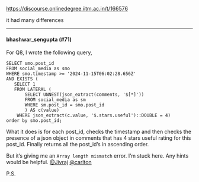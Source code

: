 https://discourse.onlinedegree.iitm.ac.in/t/166576

it had many differences</p><hr>

<h4>bhashwar_sengupta (#71)</h4>
<p>For Q8, I wrote the following query,</p>
<pre><code class="lang-auto">SELECT smo.post_id
FROM social_media as smo
WHERE smo.timestamp &gt;= '2024-11-15T06:02:28.656Z'
AND EXISTS (
   SELECT 1
   FROM LATERAL (
       SELECT UNNEST(json_extract(comments, '$[*]'))
       FROM social_media as sm
       WHERE sm.post_id = smo.post_id
       ) AS c(value)
    WHERE json_extract(c.value, '$.stars.useful')::DOUBLE = 4)
order by smo.post_id;
</code></pre>
<p>What it does is for each post_id, checks the timestamp and then checks the presence of a json object in comments that has 4 stars useful rating for this post_id. Finally returns all the post_id’s in ascending order.</p>
<p>But it’s giving me an <code>Array length mismatch</code> error. I’m stuck here. Any hints would be helpful. <a class="mention" href="/u/jivraj">@Jivraj</a> <a class="mention" href="/u/carlton">@carlton</a></p>
<p>P.S.